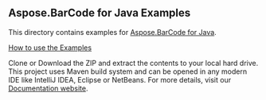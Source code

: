 ## Aspose.BarCode for Java Examples

This directory contains examples for [Aspose.BarCode for Java](https://www.aspose.com/products/barcode/java).

[How to use the Examples](https://docs.aspose.com/display/barcodejava/How+to+Run+the+Examples)

Clone or Download the ZIP and extract the contents to your local hard drive. This project uses Maven build system and can be opened in any modern IDE like IntelliJ IDEA, Eclipse or NetBeans. For more details, visit our [Documentation website](https://docs.aspose.com//display/barcodejava/How+to+Run+the+Examples).
